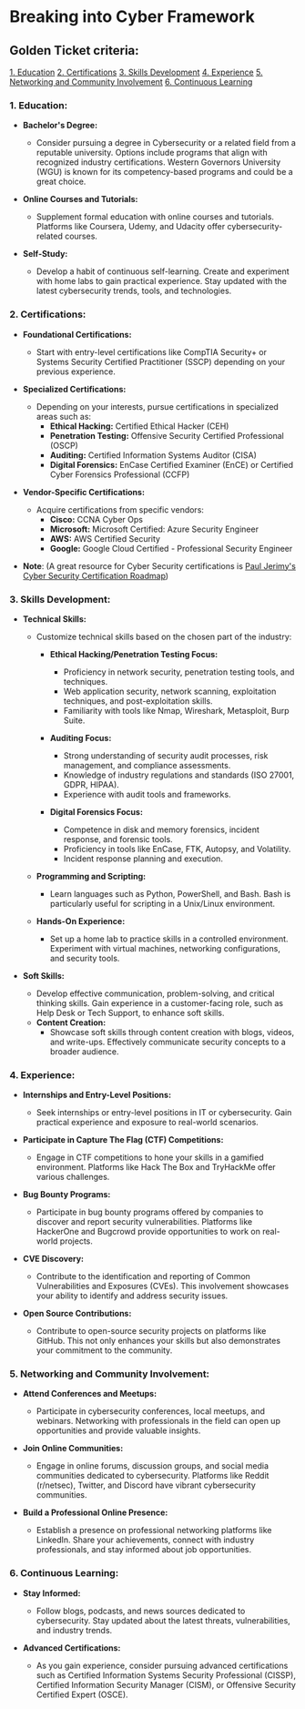 # **Breaking into Cyber Framework**
## Golden Ticket criteria:
[1. Education](https://github.com/Huntingrabbit/huntingrabbit/blob/main/BreakingintoCyberFramework.md#1-education)
[2. Certifications](https://github.com/Huntingrabbit/huntingrabbit/blob/main/BreakingintoCyberFramework.md#2-certifications)
[3. Skills Development](https://github.com/Huntingrabbit/huntingrabbit/blob/main/BreakingintoCyberFramework.md#3-skills-development)
[4. Experience](https://github.com/Huntingrabbit/huntingrabbit/blob/main/BreakingintoCyberFramework.md#4-experience)
[5. Networking and Community Involvement](https://github.com/Huntingrabbit/huntingrabbit/blob/main/BreakingintoCyberFramework.md#5-networking-and-community-involvement)
[6. Continuous Learning](https://github.com/Huntingrabbit/huntingrabbit/blob/main/BreakingintoCyberFramework.md#6-continuous-learning)



### 1. **Education:**

   - **Bachelor's Degree:**
      - Consider pursuing a degree in Cybersecurity or a related field from a reputable university. Options include programs that align with recognized industry certifications. Western Governors University (WGU) is known for its competency-based programs and could be a great choice.

   - **Online Courses and Tutorials:**
      - Supplement formal education with online courses and tutorials. Platforms like Coursera, Udemy, and Udacity offer cybersecurity-related courses.

   - **Self-Study:**
      - Develop a habit of continuous self-learning. Create and experiment with home labs to gain practical experience. Stay updated with the latest cybersecurity trends, tools, and technologies.

### 2. **Certifications:**

   - **Foundational Certifications:**
      - Start with entry-level certifications like CompTIA Security+ or Systems Security Certified Practitioner (SSCP) depending on your previous experience.

   - **Specialized Certifications:**
      - Depending on your interests, pursue certifications in specialized areas such as:
         - **Ethical Hacking:** Certified Ethical Hacker (CEH)
         - **Penetration Testing:** Offensive Security Certified Professional (OSCP)
         - **Auditing:** Certified Information Systems Auditor (CISA)
         - **Digital Forensics:** EnCase Certified Examiner (EnCE) or Certified Cyber Forensics Professional (CCFP)

   - **Vendor-Specific Certifications:**
      - Acquire certifications from specific vendors:
         - **Cisco:** CCNA Cyber Ops
         - **Microsoft:** Microsoft Certified: Azure Security Engineer
         - **AWS:** AWS Certified Security
         - **Google:** Google Cloud Certified - Professional Security Engineer
       
   - **Note**: (A great resource for Cyber Security certifications is [Paul Jerimy's Cyber Security Certification Roadmap](https://pauljerimy.com/security-certification-roadmap/))

### 3. **Skills Development:**

   - **Technical Skills:**
      - Customize technical skills based on the chosen part of the industry:
         - **Ethical Hacking/Penetration Testing Focus:**
            - Proficiency in network security, penetration testing tools, and techniques.
            - Web application security, network scanning, exploitation techniques, and post-exploitation skills.
            - Familiarity with tools like Nmap, Wireshark, Metasploit, Burp Suite.

         - **Auditing Focus:**
            - Strong understanding of security audit processes, risk management, and compliance assessments.
            - Knowledge of industry regulations and standards (ISO 27001, GDPR, HIPAA).
            - Experience with audit tools and frameworks.

         - **Digital Forensics Focus:**
            - Competence in disk and memory forensics, incident response, and forensic tools.
            - Proficiency in tools like EnCase, FTK, Autopsy, and Volatility.
            - Incident response planning and execution.

      - **Programming and Scripting:**
         - Learn languages such as Python, PowerShell, and Bash. Bash is particularly useful for scripting in a Unix/Linux environment.

      - **Hands-On Experience:**
         - Set up a home lab to practice skills in a controlled environment. Experiment with virtual machines, networking configurations, and security tools.

   - **Soft Skills:**
      - Develop effective communication, problem-solving, and critical thinking skills. Gain experience in a customer-facing role, such as Help Desk or Tech Support, to enhance soft skills.
      - **Content Creation:**
         - Showcase soft skills through content creation with blogs, videos, and write-ups. Effectively communicate security concepts to a broader audience.

### 4. **Experience:**

   - **Internships and Entry-Level Positions:**
      - Seek internships or entry-level positions in IT or cybersecurity. Gain practical experience and exposure to real-world scenarios.

   - **Participate in Capture The Flag (CTF) Competitions:**
      - Engage in CTF competitions to hone your skills in a gamified environment. Platforms like Hack The Box and TryHackMe offer various challenges.

   - **Bug Bounty Programs:**
      - Participate in bug bounty programs offered by companies to discover and report security vulnerabilities. Platforms like HackerOne and Bugcrowd provide opportunities to work on real-world projects.

   - **CVE Discovery:**
      - Contribute to the identification and reporting of Common Vulnerabilities and Exposures (CVEs). This involvement showcases your ability to identify and address security issues.

   - **Open Source Contributions:**
      - Contribute to open-source security projects on platforms like GitHub. This not only enhances your skills but also demonstrates your commitment to the community.

### 5. **Networking and Community Involvement:**

   - **Attend Conferences and Meetups:**
      - Participate in cybersecurity conferences, local meetups, and webinars. Networking with professionals in the field can open up opportunities and provide valuable insights.

   - **Join Online Communities:**
      - Engage in online forums, discussion groups, and social media communities dedicated to cybersecurity. Platforms like Reddit (r/netsec), Twitter, and Discord have vibrant cybersecurity communities.

   - **Build a Professional Online Presence:**
      - Establish a presence on professional networking platforms like LinkedIn. Share your achievements, connect with industry professionals, and stay informed about job opportunities.

### 6. **Continuous Learning:**

   - **Stay Informed:**
      - Follow blogs, podcasts, and news sources dedicated to cybersecurity. Stay updated about the latest threats, vulnerabilities, and industry trends.

   - **Advanced Certifications:**
      - As you gain experience, consider pursuing advanced certifications such as Certified Information Systems Security Professional (CISSP), Certified Information Security Manager (CISM), or Offensive Security Certified Expert (OSCE).
